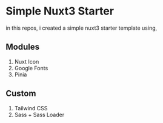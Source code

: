 # Simple Nuxt3 Starter
in this repos, i created a simple nuxt3 starter template using,
## Modules
1. Nuxt Icon
2. Google Fonts
3. Pinia

## Custom
1. Tailwind CSS
2. Sass + Sass Loader
